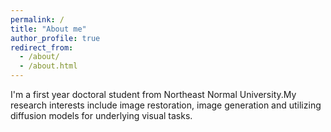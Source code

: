 ```yaml
---
permalink: /
title: "About me"
author_profile: true
redirect_from: 
  - /about/
  - /about.html
---
```

I'm a first year doctoral student from Northeast Normal University.My research interests include image restoration, image generation and utilizing diffusion models for underlying visual tasks.
